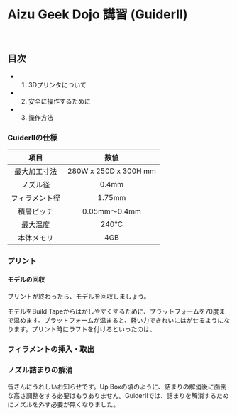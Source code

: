 # Aizu Geek Dojo 講習 (GuiderⅡ)
 
## 目次

- 1.	3Dプリンタについて
- 2.	安全に操作するために
- 3.	操作方法


### GuiderⅡの仕様
|項目|数値|
|:-:|:-:|
|最大加工寸法|280W x 250D x 300H mm|
|ノズル径|0.4mm|
|フィラメント径|1.75mm|
|積層ピッチ|0.05mm～0.4mm|
|最大温度|240℃|
|本体メモリ|4GB|
### プリント
#### モデルの回収
プリントが終わったら、モデルを回収しましょう。

モデルをBuild Tapeからはがしやすくするために、プラットフォームを70度まで温めます。プラットフォームが温まると、軽い力できれいにはがせるようになります。プリント時にラフトを付けるといったのは、

### フィラメントの挿入・取出

### ノズル詰まりの解消

皆さんにうれしいお知らせです。Up Boxの頃のように、詰まりの解消後に面倒な高さ調整をする必要はもうありません。GuiderⅡでは、詰まりを解消するためにノズルを外す必要が無くなりました。

